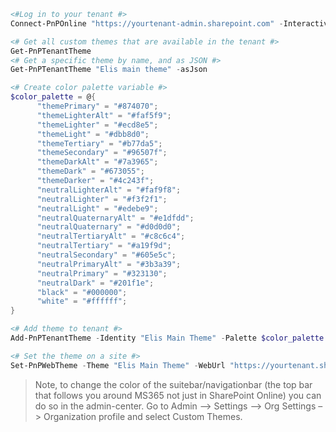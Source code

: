
```powershell
<#Log in to your tenant #>
Connect-PnPOnline "https://yourtenant-admin.sharepoint.com" -Interactive

<# Get all custom themes that are available in the tenant #>
Get-PnPTenantTheme
<# Get a specific theme by name, and as JSON #>
Get-PnPTenantTheme "Elis main theme" -asJson

<# Create color palette variable #>
$color_palette = @{
      "themePrimary" = "#874070";
      "themeLighterAlt" = "#faf5f9";
      "themeLighter" = "#ecd8e5";
      "themeLight" = "#dbb8d0";
      "themeTertiary" = "#b77da5";
      "themeSecondary" = "#96507f";
      "themeDarkAlt" = "#7a3965";
      "themeDark" = "#673055";
      "themeDarker" = "#4c243f";
      "neutralLighterAlt" = "#faf9f8";
      "neutralLighter" = "#f3f2f1";
      "neutralLight" = "#edebe9";
      "neutralQuaternaryAlt" = "#e1dfdd";
      "neutralQuaternary" = "#d0d0d0";
      "neutralTertiaryAlt" = "#c8c6c4";
      "neutralTertiary" = "#a19f9d";
      "neutralSecondary" = "#605e5c";
      "neutralPrimaryAlt" = "#3b3a39";
      "neutralPrimary" = "#323130";
      "neutralDark" = "#201f1e";
      "black" = "#000000";
      "white" = "#ffffff";
}

<# Add theme to tenant #>
Add-PnPTenantTheme -Identity "Elis Main Theme" -Palette $color_palette -IsInverted $false

<# Set the theme on a site #>
Set-PnPWebTheme -Theme "Elis Main Theme" -WebUrl "https://yourtenant.sharepoint.com/sites/ThemeTestSite" 
```


> Note, to change the color of the suitebar/navigationbar (the top bar that follows you around MS365 not just in SharePoint Online) you can do so in the admin-center. Go to Admin –> Settings –> Org Settings –> Organization profile and select Custom Themes.